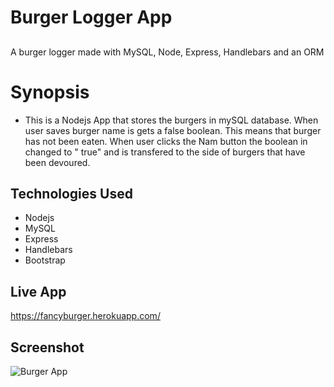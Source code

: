 # Burger Logger App
## 
A burger logger made with MySQL, Node, Express, Handlebars and an ORM
 # Synopsis
 *  This is a Nodejs App that stores the burgers in mySQL database. When user saves burger name is gets a false boolean. This means that burger has not been eaten. When user clicks the Nam button the boolean in changed to " true" and is transfered to the side of burgers that have been devoured.

## Technologies Used
*   Nodejs
*   MySQL
*   Express
*   Handlebars
*   Bootstrap

## Live App
https://fancyburger.herokuapp.com/

## Screenshot
![Burger App](assets/img/screenshot)

